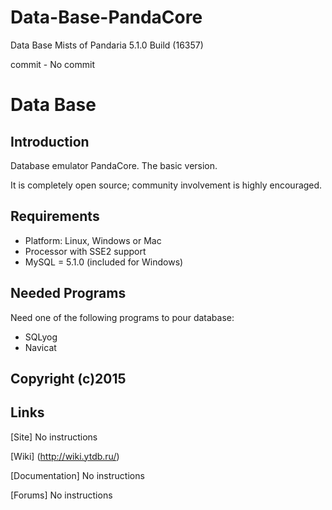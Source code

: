 Data-Base-PandaCore
===================

Data Base Mists of Pandaria 5.1.0 Build (16357)

commit - No commit


# Data Base


## Introduction

Database emulator PandaCore. The basic version.

It is completely open source; community involvement is highly encouraged.


## Requirements

+ Platform: Linux, Windows or Mac
+ Processor with SSE2 support
+ MySQL = 5.1.0 (included for Windows)


## Needed Programs

Need one of the following programs to pour database:

+ SQLyog
+ Navicat


## Copyright (c)2015


## Links

[Site] No instructions

[Wiki] (http://wiki.ytdb.ru/)

[Documentation] No instructions

[Forums] No instructions
